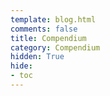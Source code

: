 ```yaml
---
template: blog.html
comments: false
title: Compendium
category: Compendium
hidden: True
hide:
- toc
---
```

